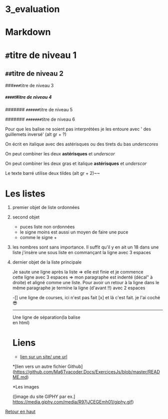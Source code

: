 # 3_evaluation
# Markdown

<a name="haut">

# `#`titre de niveau 1

## `##`titre de niveau 2

###`###`titre de niveau 3

##### `####`t#itre de niveau 4

####### `######`titre de niveau 5

####### `#######`titre de niveau 6




 Pour que les balise ne soient pas interprétées je les entoure avec 
' des guillemets inversé' (alt gr + ?)

On écrit en italique avec des astérisques ou des tirets du bas _underscores_

On peut combiner les deux **astérisques** et _underscor_

On peut combiner les deux gras et italique  **astérisques** et _underscor_

Le texte barré utilise deux tildes (alt gr + 2)~~



# Les listes 

1. premier objet de liste ordonnées
2. second objet 
    * puces liste non ordonnées 
    - le signe moins est aussi un moyen de faire une puce 
    + comme le signe + 
    
18. les nombres sont sans importance. Il suffit qu'il y en ait un 
18 dans une liste j'insère une sous liste  en commançant la ligne avec  3 espaces

4. dernier objet de la liste principale

    Je  saute une ligne après la liste => elle est finie et je commence  
    cette ligne avec 3 espaces => mon paragraphe est indenté (décal" à droite)
    et aligné comme une liste. 
    Pour avoir un retour à la ligne dans le même paragraphe je termine la ligne 
    (d'avant !!) avec 2 espaces

    -[] une ligne de courses, ici n'est pas fait
    [x] et là c'est fait. je l'ai coché :sunglasses:


    ---
    Une ligne de séparation(la balise <br> en html)
    
     # Liens

    * [lien sur un site/ une url](https://www.google.com) 
    
    *[lien vers un autre fichier Github]
    (https://github.com/Ma6Tvacoder.Docs/ExercicesJs/blob/master/README.md)

    *Les images

    ([image du site GIPHY par ex.] https://media.giphy.com/media/R97jJCEGEmh01/giphy.gif)


 
[Retour en haut](#haut)
